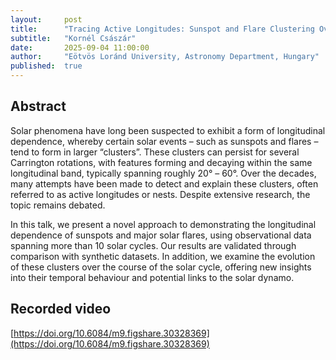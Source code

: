 ```yaml
---
layout:     post
title:      "Tracing Active Longitudes: Sunspot and Flare Clustering Over Several Solar Cycles"
subtitle:   "Kornél Császár"
date:       2025-09-04 11:00:00
author:     "Eötvös Loránd University, Astronomy Department, Hungary"
published:  true
---
```


## Abstract
Solar phenomena have long been suspected to exhibit a form of longitudinal dependence, whereby certain solar events – such as sunspots and flares – tend to form in larger “clusters”. These clusters can persist for several Carrington rotations, with features forming and decaying within the same longitudinal band, typically spanning roughly 20° – 60°. Over the decades, many attempts have been made to detect and explain these clusters, often referred to as active longitudes or nests. Despite extensive research, the topic remains debated.

In this talk, we present a novel approach to demonstrating the longitudinal dependence of sunspots and major solar flares, using observational data spanning more than 10 solar cycles. Our results are validated through comparison with synthetic datasets. In addition, we examine the evolution of these clusters over the course of the solar cycle, offering new insights into their temporal behaviour and potential links to the solar dynamo. 

## Recorded video
[https://doi.org/10.6084/m9.figshare.30328369](https://doi.org/10.6084/m9.figshare.30328369)

